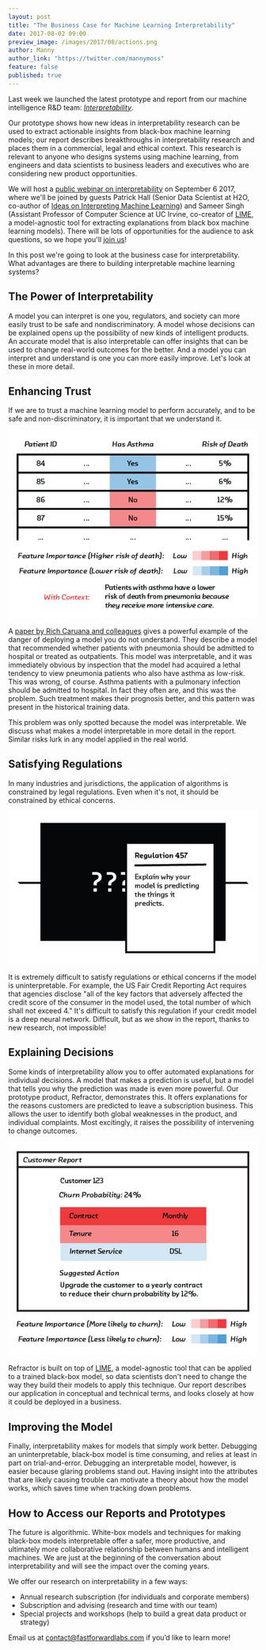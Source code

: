 ```yaml
---
layout: post
title: "The Business Case for Machine Learning Interpretability"
date: 2017-08-02 09:00
preview_image: /images/2017/08/actions.png
author: Manny
author_link: "https://twitter.com/mannymoss"
feature: false
published: true
---
```


Last week we launched the latest prototype and report from our machine
intelligence R&D team:
[_Interpretability_](http://blog.fastforwardlabs.com/2017/08/02/interpretability.html).

Our prototype shows how new ideas in interpretability research can be used to
extract actionable insights from black-box machine learning models; our report
describes breakthroughs in interpretability research and places them in a
commercial, legal and ethical context. This research is relevant to anyone who
designs systems using machine learning, from engineers and data scientists to
business leaders and executives who are considering new product opportunities.

We will host a [public webinar on
interpretability](https://mlinterpretability.splashthat.com/) on September 6
2017, where we'll be joined by guests Patrick Hall (Senior Data Scientist at
H2O, co-author of [Ideas on Interpreting Machine
Learning](https://www.oreilly.com/ideas/ideas-on-interpreting-machine-learning))
and Sameer Singh (Assistant Professor of Computer Science at UC Irvine,
co-creator of [LIME](https://github.com/marcotcr/lime), a model-agnostic tool
for extracting explanations from black box machine learning models). There will
be lots of opportunities for the audience to ask questions, so we hope you'll
[join us](https://mlinterpretability.splashthat.com/)!

In this post we're going to look at the business case for interpretability.
What advantages are there to building interpretable machine learning systems?

## The Power of Interpretability

A model you can interpret is one you, regulators, and society can more easily
trust to be safe and nondiscriminatory. A model whose decisions can be
explained opens up the possibility of new kinds of intelligent products. An
accurate model that is also interpretable can offer insights that can be used
to change real-world outcomes for the better. And a model you can interpret and
understand is one you can more easily improve. Let's look at these in more
detail.

## Enhancing Trust

If we are to trust a machine learning model to perform accurately, and to be
safe and non-discriminatory, it is important that we understand it.

![Asthma and pneumonia](/images/2017/08/asthma.png)

A [paper by Rich Caruana and
colleagues](http://people.dbmi.columbia.edu/noemie/papers/15kdd.pdf) gives a
powerful example of the danger of deploying a model you do not understand. They
describe a model that recommended whether patients with pneumonia should be
admitted to hospital or treated as outpatients. This model was interpretable,
and it was immediately obvious by inspection that the model had acquired a
lethal tendency to view pneumonia patients who also have asthma as low-risk.
This was wrong, of course. Asthma patients with a pulmonary infection 
should be admitted to hospital. In fact they often are, and this was the
problem. Such treatment makes their prognosis better, and this pattern was
present in the historical training data.

This problem was only spotted because the model was interpretable. We discuss
what makes a model interpretable in more detail in the report. Similar risks
lurk in any model applied in the real world.

## Satisfying Regulations

In many industries and jurisdictions, the application of algorithms is
constrained by legal regulations. Even when it's not, it should be constrained
by ethical concerns. 

![Asthma and pneumonia](/images/2017/08/regulations.png)

It is extremely difficult to satisfy regulations or ethical concerns if the
model is uninterpretable. For example, the US Fair Credit Reporting Act
requires that agencies disclose "all of the key factors that adversely affected the credit score
of the consumer in the model used, the total number of which shall not exceed
4." It's difficult to satisfy this regulation if your credit model is a deep
neural network. Difficult, but as we show in the report, thanks to new
research, not impossible!

## Explaining Decisions

Some kinds of interpretability allow you to offer automated explanations for
individual decisions. A model that makes a prediction is useful, but a model
that tells you why the prediction was made is even more powerful. Our prototype
product, Refractor, demonstrates this. It offers explanations for the
reasons customers are predicted to leave a subscription business. This allows
the user to identify both global weaknesses in the product, and individual
complaints. Most excitingly, it raises the possibility of intervening to change
outcomes.

![Explaining predictions](/images/2017/08/actions.png)

Refractor is built on top of [LIME](https://github.com/marcotcr/lime), a
model-agnostic tool that can be applied to a trained black-box model, so data
scientists don't need to change the way they build their models to apply this
technique. Our report describes our application in conceptual and technical
terms, and looks closely at how it could be deployed in a business.

## Improving the Model

Finally, interpretability makes for models that simply work better. Debugging
an uninterpretable, black-box model is time consuming, and relies at least in
part on trial-and-error. Debugging an interpretable model, however, is easier
because glaring problems stand out. Having insight into the attributes that are
likely causing trouble can motivate a theory about how the model works, which
saves time when tracking down problems.

## How to Access our Reports and Prototypes

The future is algorithmic. White-box models and techniques for making black-box
models interpretable offer a safer, more productive, and ultimately more
collaborative relationship between humans and intelligent machines. We are just
at the beginning of the conversation about interpretability and will see the
impact over the coming years.

We offer our research on interpretability in a few ways:

 - Annual research subscription (for individuals and corporate members)
 - Subscription and advising (research and time with our team)
 - Special projects and workshops (help to build a great data product or
   strategy)

Email us at <contact@fastforwardlabs.com> if you’d like to learn more!
